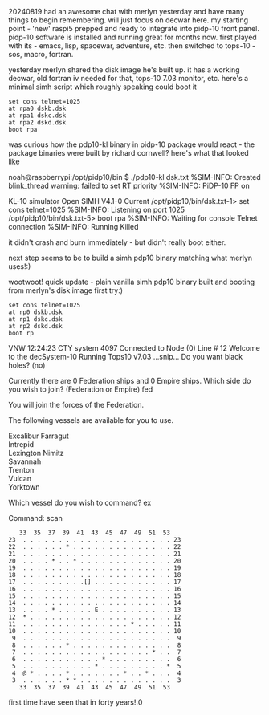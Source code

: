 20240819 had an awesome chat with merlyn yesterday and have many things to begin remembering. will just focus on decwar here. my starting point - 'new' raspi5 prepped and ready to integrate into pidp-10 front panel. pidp-10 software is installed and running great for months now. first played with its - emacs, lisp, spacewar, adventure, etc. then switched to tops-10 - sos, macro, fortran.

yesterday merlyn shared the disk image he's built up. it has a working decwar, old fortran iv needed for that, tops-10 7.03 monitor, etc. here's a minimal simh script which roughly speaking could boot it

```
set cons telnet=1025
at rpa0 dskb.dsk
at rpa1 dskc.dsk
at rpa2 dskd.dsk
boot rpa
```

was curious how the pdp10-kl binary in pidp-10 package would react - the package binaries were built by richard cornwell? here's what that looked like

noah@raspberrypi:/opt/pidp10/bin $ ./pdp10-kl dsk.txt
%SIM-INFO: Created blink_thread
warning: failed to set RT priority
%SIM-INFO: PiDP-10 FP on

KL-10 simulator Open SIMH V4.1-0 Current
/opt/pidp10/bin/dsk.txt-1> set cons telnet=1025
%SIM-INFO: Listening on port 1025
/opt/pidp10/bin/dsk.txt-5> boot rpa
                                   %SIM-INFO: Waiting for console Telnet connection
%SIM-INFO: Running
Killed

it didn't crash and burn immediately - but didn't really boot either.

next step seems to be to build a simh pdp10 binary matching what merlyn uses!:)

wootwoot! quick update - plain vanilla simh pdp10 binary built and booting from merlyn's disk image first try:)

```
set cons telnet=1025
at rp0 dskb.dsk
at rp1 dskc.dsk
at rp2 dskd.dsk
boot rp
```

VNW 12:24:23 CTY system 4097
Connected to Node (0) Line # 12
Welcome to the decSystem-10 Running Tops10 v7.03
...snip...
Do you want black holes? (no) 

Currently there are 0 Federation ships and 0 Empire ships.
Which side do you wish to join? (Federation or Empire) fed

You will join the forces of the Federation.

The following vessels are available for you to use.

Excalibur 
Farragut  
Intrepid  
Lexington 
Nimitz    
Savannah  
Trenton   
Vulcan    
Yorktown  

Which vessel do you wish to command? ex

Command: scan

```
   33  35  37  39  41  43  45  47  49  51  53
23  . . . . . . . . . . . . . . . . . . . . . 23
22  . . . . . . * . . . . . . . . . . . . . . 22
21  . . . . . . . . . . . . . . . . . . . . . 21
20  . . . . * . . * . . . . . . . . . . . . . 20
19  . . . . . . . . . . . . . . . . . . . . . 19
18  . . . . . . . . . . . . . . . . . . . . . 18
17  . . . . . . . . .[] . . . . . . . . . . . 17
16  . . . . . . . . . . . . . . . . . . . . . 16
15  . . . . . . . . . . . . . . . . . . . . . 15
14  . . . . . . . . . . . . . . . . . . . . . 14
13  . . . . * . . . . . E . . . . . . . . . . 13
12  * . . . . . . . . . . . . . . . . . . . . 12
11  . . . . . . . . . . . . . . . * . . . . . 11
10  . . . . . . . . . . . . . . . . . . . . . 10
 9  . . . . . . . . . . . . . . . . . . . . .  9
 8  . . . . . . * . . . . . . . . . . . . . .  8
 7  . . . . . . . . . . . . . . . . . . * . .  7
 6  . . . . . . . . . . . * . . . . . . . . .  6
 5  . . . . . . . . . . * . . . . . . . . . *  5
 4  @ * . . . . * . . . . . . . * . . * . . .  4
 3  . . . . . . * * . . . . . . . . . . . . .  3
   33  35  37  39  41  43  45  47  49  51  53
```

first time have seen that in forty years!:0
